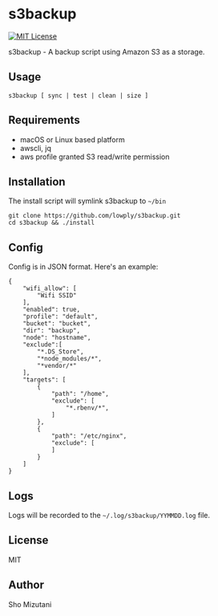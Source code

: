# s3backup

[![MIT License](http://img.shields.io/badge/license-MIT-blue.svg?style=flat-square)][license]

[license]: https://github.com/lowply/lacrosse/blob/master/LICENSE

s3backup - A backup script using Amazon S3 as a storage.

## Usage

```
s3backup [ sync | test | clean | size ]
```

## Requirements

- macOS or Linux based platform
- awscli, jq
- aws profile granted S3 read/write permission

## Installation

The install script will symlink s3backup to `~/bin`

```
git clone https://github.com/lowply/s3backup.git
cd s3backup && ./install
```

## Config

Config is in JSON format. Here's an example:

```
{
    "wifi_allow": [
        "Wifi SSID"
    ],
    "enabled": true,
    "profile": "default",
    "bucket": "bucket",
    "dir": "backup",
    "node": "hostname",
    "exclude":[
        "*.DS_Store",
        "*node_modules/*",
        "*vendor/*"
    ],
    "targets": [
        {
            "path": "/home",
            "exclude": [
                "*.rbenv/*",
            ]
        },
        {
            "path": "/etc/nginx",
            "exclude": [
            ]
        }
    ]
}
```

## Logs

Logs will be recorded to the `~/.log/s3backup/YYMMDD.log` file.

## License

MIT

## Author

Sho Mizutani
